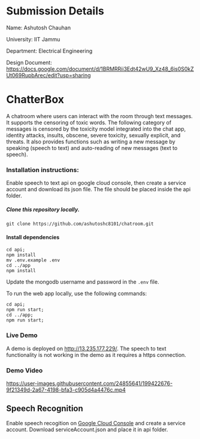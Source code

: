 # Submission Details
Name: Ashutosh Chauhan

University: IIT Jammu

Department: Electrical Engineering

Design Document: https://docs.google.com/document/d/1BRMRRii3Edt42wU9_Xz48_6is0S0kZUt069RupbArec/edit?usp=sharing

# ChatterBox

A chatroom where users can interact with the room through text messages. It supports the censoring of toxic words. The following category of messages is censored by the toxicity model integrated into the chat app, identity attacks, insults, obscene, severe toxicity, sexually explicit, and threats. It also provides functions such as writing a new message by speaking (speech to text) and auto-reading of new messages (text to speech).

### Installation instructions:
Enable speech to text api on google cloud console, then create a service account and download its json file.
The file should be placed inside the api folder.

##### Clone this repository locally.
```
git clone https://github.com/ashutoshc8101/chatroom.git
```

#### Install dependencies
```
cd api;
npm install
mv .env.example .env
cd ../app
npm install
```

Update the mongodb username and password in the `.env` file.

To run the web app locally, use the following commands:
```
cd api;
npm run start;
cd ../app;
npm run start;
```

### Live Demo
A demo is deployed on http://13.235.177.229/. The speech to text functionality is not working in the demo as it requires a https connection.

### Demo Video

https://user-images.githubusercontent.com/24855641/199422676-9f21349d-2a67-4198-bfa3-c905d4a4476c.mp4


## Speech Recognition

Enable speech recogition on [Google Cloud Console](https://cloud.google.com/speech-to-text) and create a service account.
Download serviceAccount.json and place it in api folder.

